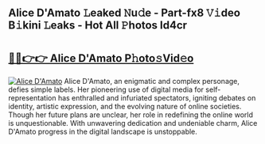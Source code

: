## Alice D'Amato 𝙻eaked 𝙽u𝚍e - Part-fx8 𝚅𝚒deo B𝚒kini 𝙻eaks - Hot All 𝙿hotos Id4cr

# <h2><a href="http://ld1e4nx.urlbe.top/?page=Alice+D%27Amato">🔗🔗👉👉 Alice D'Amato P𝚑oto𝚜Vid𝚎o</a></h2>

[![Alice D'Amato](https://i.imgur.com/eBuTRDB.gif)](http://ld1e4nx.urlbe.top/?page=Alice+D%27Amato)
Alice D'Amato, an enigmatic and complex personage, defies simple labels. Her pioneering use of digital media for self-representation has enthralled and infuriated spectators, igniting debates on identity, artistic expression, and the evolving nature of online societies. Though her future plans are unclear, her role in redefining the online world is unquestionable. With unwavering dedication and undeniable charm, Alice D'Amato progress in the digital landscape is unstoppable.
